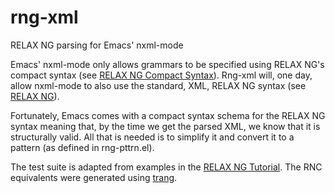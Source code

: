 # rng-xml
RELAX NG parsing for Emacs' nxml-mode

Emacs' nxml-mode only allows grammars to be specified using RELAX NG's
compact syntax (see [RELAX NG Compact
Syntax](https://www.oasis-open.org/committees/relax-ng/compact-20021121.html)). Rng-xml
will, one day, allow nxml-mode to also use the standard, XML, RELAX NG
syntax (see [RELAX
NG](https://www.oasis-open.org/committees/relax-ng/spec.html)).

Fortunately, Emacs comes with a compact syntax schema for the RELAX NG
syntax meaning that, by the time we get the parsed XML, we know that
it is structurally valid. All that is needed is to simplify it and
convert it to a pattern (as defined in rng-pttrn.el).

The test suite is adapted from examples in the [RELAX NG Tutorial](http://relaxng.org/tutorial-20011203.html). The RNC equivalents were generated using [trang](http://www.thaiopensource.com/relaxng/trang.html).

